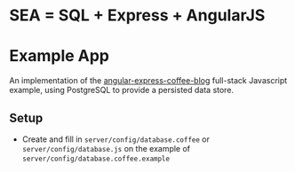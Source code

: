 # SEA = SQL + Express + AngularJS
# Example App

An implementation of the [angular-express-coffee-blog](https://github.com/tdumitrescu/angular-express-coffee-blog) full-stack Javascript example, using PostgreSQL to provide a persisted data store.

## Setup

- Create and fill in `server/config/database.coffee` or `server/config/database.js` on the example of `server/config/database.coffee.example`
